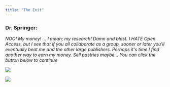 ```yaml
---
title: "The Exit"
---
```


### Dr. Springer:

_NOO! My money! … I mean; my research! Damn and blast. I HATE Open Access, but I see that if you all collaborate as a group, sooner or later you'll eventually beat me and the other large publishers. Perhaps it's time I find another way to earn my money. Sell pastries maybe… You can click the button below to continue_

[![](https://img.shields.io/website?label=Continue&style=for-the-badge&up_message=Go%21&url=https%3A%2F%2Fdanielroelfs.com)](https://connyvs.github.io/PhDnet_OS_escaperoom/items/epilogue)

![](https://media.giphy.com/media/Od0QRnzwRBYmDU3eEO/giphy.gif)
